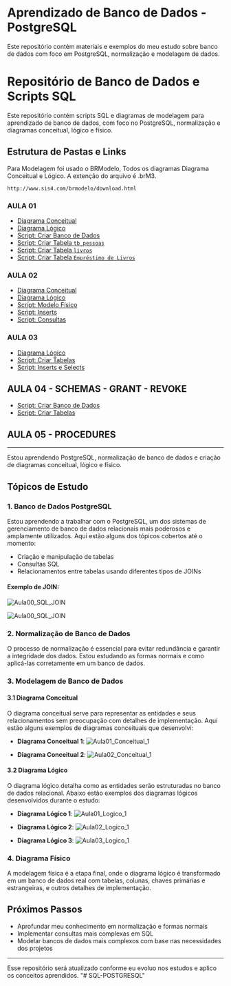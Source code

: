 # Aprendizado de Banco de Dados - PostgreSQL

Este repositório contém materiais e exemplos do meu estudo sobre banco de dados com foco em PostgreSQL, normalização e modelagem de dados.

# Repositório de Banco de Dados e Scripts SQL

Este repositório contém scripts SQL e diagramas de modelagem para aprendizado de banco de dados, com foco no PostgreSQL, normalização e diagramas conceitual, lógico e físico.

## Estrutura de Pastas e Links
Para Modelagem foi usado o BRModelo, Todos os diagramas Diagrama Conceitual e Lógico.
A extenção do arquivo é .brM3.
```
http://www.sis4.com/brmodelo/download.html
```

### AULA 01
- [Diagrama Conceitual](AULA01/Conceitual_1.brM3)
- [Diagrama Lógico](AULA01/Lógico_1.brM3)
- [Script: Criar Banco de Dados](AULA01/Script-001-CreateDatabase.sql)
- [Script: Criar Tabela `tb_pessoas`](AULA01/Script-001-CreateTable-tb_pessoas.sql)
- [Script: Criar Tabela `livros`](AULA01/Script-002-CreateTable-livros.sql)
- [Script: Criar Tabela `Empréstimo de Livros`](AULA01/Script-010-LivroEmprestimo.sql)

### AULA 02
- [Diagrama Conceitual](AULA02/BRMODELO_Conceitual_LOESTER.brM3)
- [Diagrama Lógico](AULA02/BRMODELO_Lógico_LOESTER.brM3)
- [Script: Modelo Físico](AULA02/Scripts-001-Físico_1.sql)
- [Script: Inserts](AULA02/Scripts-002-Inserts.sql)
- [Script: Consultas](AULA02/Scripts-003-Consultas.sql)

### AULA 03
- [Diagrama Lógico](AULA03/Lógico_1.brM3)
- [Script: Criar Tabelas](AULA03/Script-001-CreateTables.sql)
- [Script: Inserts e Selects](AULA03/Script-002-InsertsAndSelects.sql)

## AULA 04 - SCHEMAS - GRANT - REVOKE
- [Script: Criar Banco de Dados](AULA04/script-01-create-database.sql)
- [Script: Criar Tabelas](AULA04/script-02-create.sql)

## AULA 05 - PROCEDURES

---

Estou aprendendo PostgreSQL, normalização de banco de dados e criação de diagramas conceitual, lógico e físico.


## Tópicos de Estudo

### 1. Banco de Dados PostgreSQL
Estou aprendendo a trabalhar com o PostgreSQL, um dos sistemas de gerenciamento de banco de dados relacionais mais poderosos e amplamente utilizados. Aqui estão alguns dos tópicos cobertos até o momento:
- Criação e manipulação de tabelas
- Consultas SQL
- Relacionamentos entre tabelas usando diferentes tipos de JOINs

#### Exemplo de JOIN:
![Aula00_SQL_JOIN](./Aula00_SQL_JOIN.png)

![Aula00_SQL_JOIN](./Aula00_SQL_JOIN.gif)

### 2. Normalização de Banco de Dados
O processo de normalização é essencial para evitar redundância e garantir a integridade dos dados. Estou estudando as formas normais e como aplicá-las corretamente em um banco de dados.

### 3. Modelagem de Banco de Dados

#### 3.1 Diagrama Conceitual
O diagrama conceitual serve para representar as entidades e seus relacionamentos sem preocupação com detalhes de implementação. Aqui estão alguns exemplos de diagramas conceituais que desenvolvi:

- **Diagrama Conceitual 1**:
  ![Aula01_Conceitual_1](./Aula01_Conceitual_1.png)

- **Diagrama Conceitual 2**:
  ![Aula02_Conceitual_1](./Aula02_Conceitual_1.png)

#### 3.2 Diagrama Lógico
O diagrama lógico detalha como as entidades serão estruturadas no banco de dados relacional. Abaixo estão exemplos dos diagramas lógicos desenvolvidos durante o estudo:

- **Diagrama Lógico 1**:
  ![Aula01_Logico_1](./Aula01_Logico_1.png)

- **Diagrama Lógico 2**:
  ![Aula02_Logico_1](./Aula02_Logico_1.png)

- **Diagrama Lógico 3**:
  ![Aula03_Logico_1](./Aula03_Logico_1.png)

### 4. Diagrama Físico
A modelagem física é a etapa final, onde o diagrama lógico é transformado em um banco de dados real com tabelas, colunas, chaves primárias e estrangeiras, e outros detalhes de implementação.

## Próximos Passos
- Aprofundar meu conhecimento em normalização e formas normais
- Implementar consultas mais complexas em SQL
- Modelar bancos de dados mais complexos com base nas necessidades dos projetos

---

Esse repositório será atualizado conforme eu evoluo nos estudos e aplico os conceitos aprendidos.
"# SQL-POSTGRESQL" 
